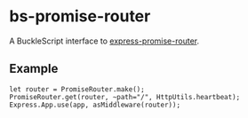 # bs-promise-router

A BuckleScript interface to [express-promise-router](https://www.npmjs.com/package/express-promise-router).

## Example

```reason
let router = PromiseRouter.make();
PromiseRouter.get(router, ~path="/", HttpUtils.heartbeat);
Express.App.use(app, asMiddleware(router));
```
